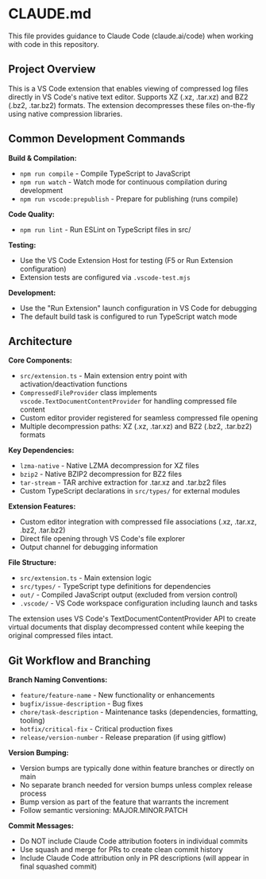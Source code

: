 # CLAUDE.md

This file provides guidance to Claude Code (claude.ai/code) when working with code in this repository.

## Project Overview

This is a VS Code extension that enables viewing of compressed log files directly in VS Code's native text editor. Supports XZ (.xz, .tar.xz) and BZ2 (.bz2, .tar.bz2) formats. The extension decompresses these files on-the-fly using native compression libraries.

## Common Development Commands

**Build & Compilation:**

- `npm run compile` - Compile TypeScript to JavaScript
- `npm run watch` - Watch mode for continuous compilation during development
- `npm run vscode:prepublish` - Prepare for publishing (runs compile)

**Code Quality:**

- `npm run lint` - Run ESLint on TypeScript files in src/

**Testing:**

- Use the VS Code Extension Host for testing (F5 or Run Extension configuration)
- Extension tests are configured via `.vscode-test.mjs`

**Development:**

- Use the "Run Extension" launch configuration in VS Code for debugging
- The default build task is configured to run TypeScript watch mode

## Architecture

**Core Components:**

- `src/extension.ts` - Main extension entry point with activation/deactivation functions
- `CompressedFileProvider` class implements `vscode.TextDocumentContentProvider` for handling compressed file content
- Custom editor provider registered for seamless compressed file opening
- Multiple decompression paths: XZ (.xz, .tar.xz) and BZ2 (.bz2, .tar.bz2) formats

**Key Dependencies:**

- `lzma-native` - Native LZMA decompression for XZ files
- `bzip2` - Native BZIP2 decompression for BZ2 files
- `tar-stream` - TAR archive extraction for .tar.xz and .tar.bz2 files
- Custom TypeScript declarations in `src/types/` for external modules

**Extension Features:**

- Custom editor integration with compressed file associations (.xz, .tar.xz, .bz2, .tar.bz2)
- Direct file opening through VS Code's file explorer
- Output channel for debugging information

**File Structure:**

- `src/extension.ts` - Main extension logic
- `src/types/` - TypeScript type definitions for dependencies
- `out/` - Compiled JavaScript output (excluded from version control)
- `.vscode/` - VS Code workspace configuration including launch and tasks

The extension uses VS Code's TextDocumentContentProvider API to create virtual documents that display decompressed content while keeping the original compressed files intact.

## Git Workflow and Branching

**Branch Naming Conventions:**

- `feature/feature-name` - New functionality or enhancements
- `bugfix/issue-description` - Bug fixes
- `chore/task-description` - Maintenance tasks (dependencies, formatting, tooling)
- `hotfix/critical-fix` - Critical production fixes
- `release/version-number` - Release preparation (if using gitflow)

**Version Bumping:**

- Version bumps are typically done within feature branches or directly on main
- No separate branch needed for version bumps unless complex release process
- Bump version as part of the feature that warrants the increment
- Follow semantic versioning: MAJOR.MINOR.PATCH

**Commit Messages:**

- Do NOT include Claude Code attribution footers in individual commits
- Use squash and merge for PRs to create clean commit history
- Include Claude Code attribution only in PR descriptions (will appear in final squashed commit)
